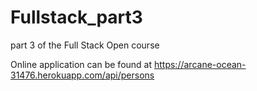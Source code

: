 # Fullstack_part3
part 3 of the Full Stack Open course

Online application can be found at https://arcane-ocean-31476.herokuapp.com/api/persons
